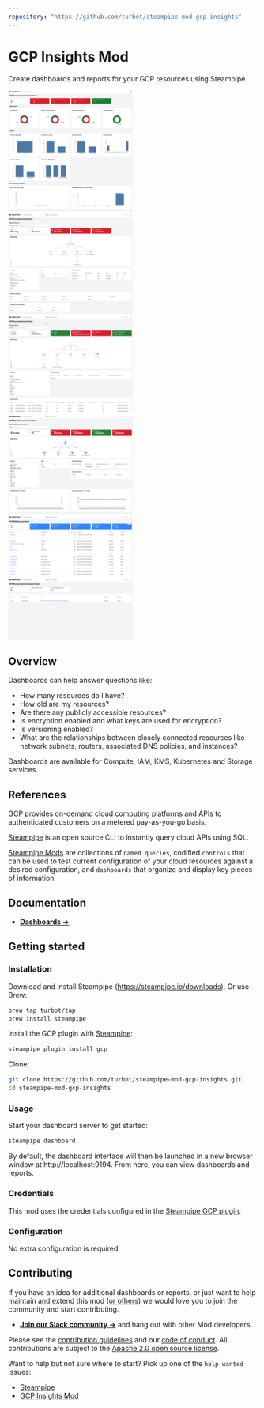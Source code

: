 ```yaml
---
repository: "https://github.com/turbot/steampipe-mod-gcp-insights"
---
```


# GCP Insights Mod

Create dashboards and reports for your GCP resources using Steampipe.

<img src="https://raw.githubusercontent.com/turbot/steampipe-mod-gcp-insights/main/docs/images/gcp_compute_instance_dashboard.png" width="50%" type="thumbnail"/>
<img src="https://raw.githubusercontent.com/turbot/steampipe-mod-gcp-insights/main/docs/images/gcp_compute_instance_detail.png" width="50%" type="thumbnail"/>
<img src="https://raw.githubusercontent.com/turbot/steampipe-mod-gcp-insights/main/docs/images/gcp_compute_network_detail.png" width="50%" type="thumbnail"/>
<img src="https://raw.githubusercontent.com/turbot/steampipe-mod-gcp-insights/main/docs/images/gcp_sql_database_instance_detail.png" width="50%" type="thumbnail"/>
<img src="https://raw.githubusercontent.com/turbot/steampipe-mod-gcp-insights/main/docs/images/gcp_kms_key_age.png" width="50%" type="thumbnail"/>
<img src="https://raw.githubusercontent.com/turbot/steampipe-mod-gcp-insights/main/docs/images/gcp_storage_bucket_encryption.png" width="50%" type="thumbnail"/>

## Overview

Dashboards can help answer questions like:

- How many resources do I have?
- How old are my resources?
- Are there any publicly accessible resources?
- Is encryption enabled and what keys are used for encryption?
- Is versioning enabled?
- What are the relationships between closely connected resources like network subnets, routers, associated DNS policies, and instances?

Dashboards are available for Compute, IAM, KMS, Kubernetes and Storage services.

## References

[GCP](https://gcp.amazon.com/) provides on-demand cloud computing platforms and APIs to authenticated customers on a metered pay-as-you-go basis.

[Steampipe](https://steampipe.io) is an open source CLI to instantly query cloud APIs using SQL.

[Steampipe Mods](https://steampipe.io/docs/reference/mod-resources#mod) are collections of `named queries`, codified `controls` that can be used to test current configuration of your cloud resources against a desired configuration, and `dashboards` that organize and display key pieces of information.

## Documentation

- **[Dashboards →](https://hub.steampipe.io/mods/turbot/gcp_insights/dashboards)**

## Getting started

### Installation

Download and install Steampipe (https://steampipe.io/downloads). Or use Brew:

```sh
brew tap turbot/tap
brew install steampipe
```

Install the GCP plugin with [Steampipe](https://steampipe.io):

```sh
steampipe plugin install gcp
```

Clone:

```sh
git clone https://github.com/turbot/steampipe-mod-gcp-insights.git
cd steampipe-mod-gcp-insights
```

### Usage

Start your dashboard server to get started:

```sh
steampipe dashboard
```

By default, the dashboard interface will then be launched in a new browser window at http://localhost:9194. From here, you can view dashboards and reports.

### Credentials

This mod uses the credentials configured in the [Steampipe GCP plugin](https://hub.steampipe.io/plugins/turbot/gcp).

### Configuration

No extra configuration is required.

## Contributing

If you have an idea for additional dashboards or reports, or just want to help maintain and extend this mod ([or others](https://github.com/topics/steampipe-mod)) we would love you to join the community and start contributing.

- **[Join our Slack community →](https://steampipe.io/community/join)** and hang out with other Mod developers.

Please see the [contribution guidelines](https://github.com/turbot/steampipe/blob/main/CONTRIBUTING.md) and our [code of conduct](https://github.com/turbot/steampipe/blob/main/CODE_OF_CONDUCT.md). All contributions are subject to the [Apache 2.0 open source license](https://github.com/turbot/steampipe-mod-gcp-insights/blob/main/LICENSE).

Want to help but not sure where to start? Pick up one of the `help wanted` issues:

- [Steampipe](https://github.com/turbot/steampipe/labels/help%20wanted)
- [GCP Insights Mod](https://github.com/turbot/steampipe-mod-gcp-insights/labels/help%20wanted)
